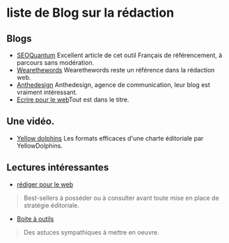# liste de Blog sur la rédaction

## Blogs
- [SEOQuantum](https://www.seoquantum.com/billet/redaction-web-regles) Excellent article de cet outil Français de référencement, à parcours sans modération. 
- [Wearethewords](https://www.wearethewords.com/dossier-ecriture-web-fondamentaux-bonnes-pratiques/) Wearethewords reste un référence dans la rédaction web.
- [Anthedesign](https://www.anthedesign.fr/redaction-web/ecriture-web/) Anthedesign, agence de communication, leur blog est vraiment intéressant. 
- [Ecrire pour le web](https://www.ecrirepourleweb.com/dossiers/guide-ultime-de-lecriture-web/)Tout est dans le titre.

## Une vidéo. 
- [Yellow dolphins](https://youtu.be/F3lgsnH-Kf0) Les formats efficaces d'une charte éditoriale par YellowDolphins.
## Lectures intéressantes
- [rédiger pour le web](https://www.amazon.fr/Bien-rédiger-pour-Web-référencement-ebook/dp/B073GC432J/ref=sr_1_1?dchild=1&keywords=rediger+pour+le+web&qid=1590659310&sr=8-1)
>Best-sellers à posséder ou à consulter avant toute mise en place de stratégie éditoriale.
- [Boite à outils](https://www.amazon.fr/boîte-outils-Ecrire-Boîte-Outils-ebook/dp/B07R5TGM1K/ref=sr_1_2?dchild=1&keywords=rediger+pour+le+web&qid=1590659310&sr=8-2)
 >Des astuces sympathiques à mettre en oeuvre. 
